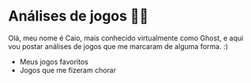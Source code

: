 # Análises de jogos :male_detective: 

Olá, meu nome é Caio, mais conhecido virtualmente como Ghost, e aqui vou postar análises de jogos que me marcaram de alguma forma. :)

- Meus jogos favoritos
- Jogos que me fizeram chorar
